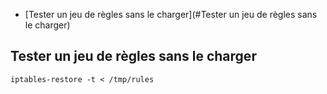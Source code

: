 * [Tester un jeu de règles sans le charger](#Tester un jeu de règles sans le charger)

Tester un jeu de règles sans le charger
---------------------------------------
`iptables-restore -t < /tmp/rules`

